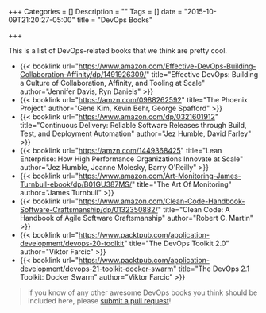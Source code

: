 +++
Categories = []
Description = ""
Tags = []
date = "2015-10-09T21:20:27-05:00"
title = "DevOps Books"

+++

This is a list of DevOps-related books that we think are pretty cool.

- {{< booklink url="https://www.amazon.com/Effective-DevOps-Building-Collaboration-Affinity/dp/1491926309/" title="Effective DevOps: Building a Culture of Collaboration, Affinity, and Tooling at Scale" author="Jennifer Davis, Ryn Daniels" >}}
- {{< booklink url="https://amzn.com/0988262592" title="The Phoenix Project" author="Gene Kim, Kevin Behr, George Spafford" >}}
- {{< booklink url="https://www.amazon.com/dp/0321601912" title="Continuous Delivery: Reliable Software Releases through Build, Test, and Deployment Automation" author="Jez Humble, David Farley" >}}
- {{< booklink url="https://amzn.com/1449368425" title="Lean Enterprise: How High Performance Organizations Innovate at Scale" author="Jez Humble, Joanne Molesky, Barry O'Reilly" >}}
- {{< booklink url="https://www.amazon.com/Art-Monitoring-James-Turnbull-ebook/dp/B01GU387MS/" title="The Art Of Monitoring" author="James Turnbull" >}}
- {{< booklink url="https://www.amazon.com/Clean-Code-Handbook-Software-Craftsmanship/dp/0132350882/" title="Clean Code: A Handbook of Agile Software Craftsmanship" author="Robert C. Martin" >}}
- {{< booklink url="https://www.packtpub.com/application-development/devops-20-toolkit" title="The DevOps Toolkit 2.0" author="Viktor Farcic" >}}
- {{< booklink url="https://www.packtpub.com/application-development/devops-21-toolkit-docker-swarm" title="The DevOps 2.1 Toolkit: Docker Swarm" author="Viktor Farcic" >}}

> If you know of any other awesome DevOps books you think should be included here, please [submit a pull request](https://github.com/arresteddevops/ado-hugo/blob/master/content/page/books.md)!
